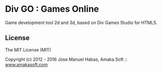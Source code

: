 # Div GO : Games Online
Game development tool 2d and 3d, based on Div Games Studio for HTML5.

## License
The MIT License (MIT)

Copyright (c) 2012 - 2016 Jose Manuel Habas, Amaka Soft :: www.amakasoft.com
